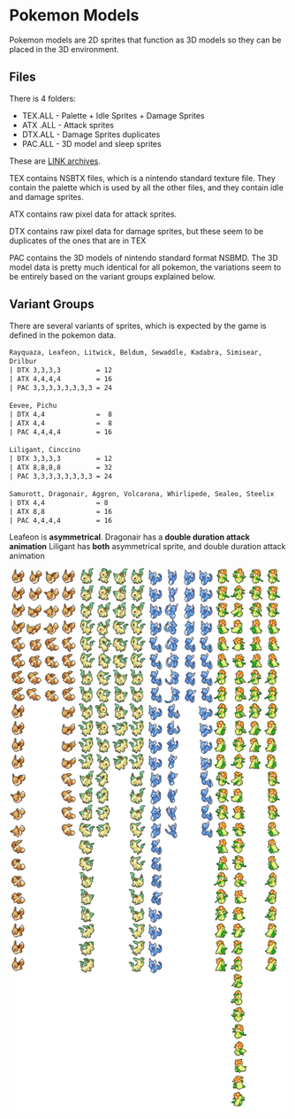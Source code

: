 
# Pokemon Models

Pokemon models are 2D sprites that function as 3D models so they can be placed in the 3D environment.

## Files

There is 4 folders:

- TEX.ALL - Palette + Idle Sprites + Damage Sprites
- ATX .ALL - Attack sprites
- DTX.ALL - Damage Sprites duplicates
- PAC.ALL - 3D model and sleep sprites

These are [LINK archives](../file-formats/link-archive.md).

TEX contains NSBTX files, which is a nintendo standard texture file. They contain the palette which is used by all the other files, and they contain idle and damage sprites.

ATX contains raw pixel data for attack sprites.

DTX contains raw pixel data for damage sprites, but these seem to be duplicates of the ones that are in TEX

PAC contains the 3D models of nintendo standard format NSBMD. The 3D model data is pretty much identical for all pokemon, the variations seem to be entirely based on the variant groups explained below.

## Variant Groups

There are several variants of sprites, which is expected by the game is defined in the pokemon data.

```
Rayquaza, Leafeon, Litwick, Beldum, Sewaddle, Kadabra, Simisear, Drilbur
| DTX 3,3,3,3         = 12
| ATX 4,4,4,4         = 16
| PAC 3,3,3,3,3,3,3,3 = 24

Eevee, Pichu
| DTX 4,4             =  8
| ATX 4,4             =  8
| PAC 4,4,4,4         = 16

Liligant, Cinccino
| DTX 3,3,3,3         = 12
| ATX 8,8,8,8         = 32
| PAC 3,3,3,3,3,3,3,3 = 24

Samurott, Dragonair, Aggron, Volcarona, Whirlipede, Sealeo, Steelix
| DTX 4,4             = 8
| ATX 8,8             = 16
| PAC 4,4,4,4         = 16
```

Leafeon is **asymmetrical**.
Dragonair has a **double duration attack animation**
Liligant has **both** asymmetrical sprite, and double duration attack animation

![](../../assets/pokemon-battle-sprite/types-example.png)